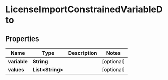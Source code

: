 

# LicenseImportConstrainedVariableDto


## Properties

| Name | Type | Description | Notes |
|------------ | ------------- | ------------- | -------------|
|**variable** | **String** |  |  [optional] |
|**values** | **List&lt;String&gt;** |  |  [optional] |



